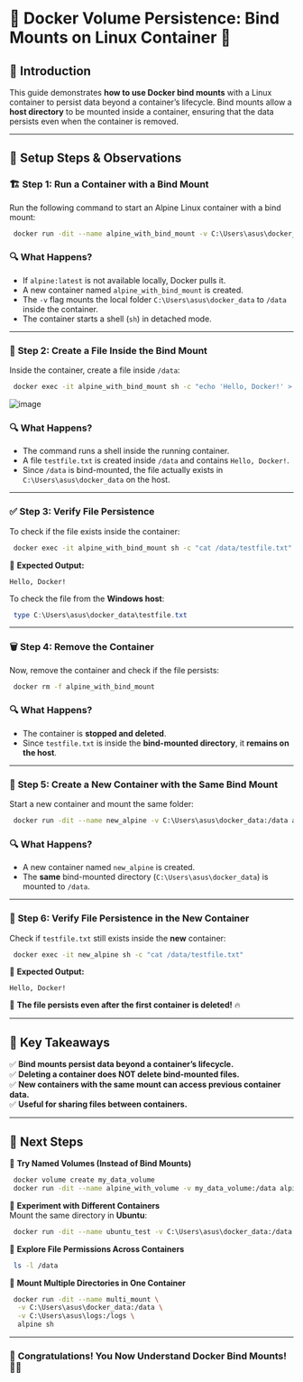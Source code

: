 # 🚀 Docker Volume Persistence: Bind Mounts on Linux Container 🐳

## 📌 Introduction  
This guide demonstrates **how to use Docker bind mounts** with a Linux container to persist data beyond a container’s lifecycle. Bind mounts allow a **host directory** to be mounted inside a container, ensuring that the data persists even when the container is removed.

---
## 🔧 **Setup Steps & Observations**  

### 🏗 **Step 1: Run a Container with a Bind Mount**
Run the following command to start an Alpine Linux container with a bind mount:
```sh
 docker run -dit --name alpine_with_bind_mount -v C:\Users\asus\docker_data:/data alpine:latest sh
```
### 🔍 **What Happens?**
- If `alpine:latest` is not available locally, Docker pulls it.
- A new container named `alpine_with_bind_mount` is created.
- The `-v` flag mounts the local folder `C:\Users\asus\docker_data` to `/data` inside the container.
- The container starts a shell (`sh`) in detached mode.

---
### 📄 **Step 2: Create a File Inside the Bind Mount**
Inside the container, create a file inside `/data`:
```sh
 docker exec -it alpine_with_bind_mount sh -c "echo 'Hello, Docker!' > /data/testfile.txt"
```
![image](https://github.com/user-attachments/assets/bbe88a31-28a8-46b0-afb5-c537aa6ac467)


### 🔍 **What Happens?**
- The command runs a shell inside the running container.
- A file `testfile.txt` is created inside `/data` and contains `Hello, Docker!`.
- Since `/data` is bind-mounted, the file actually exists in `C:\Users\asus\docker_data` on the host.

---
### ✅ **Step 3: Verify File Persistence**
To check if the file exists inside the container:
```sh
 docker exec -it alpine_with_bind_mount sh -c "cat /data/testfile.txt"
```
📌 **Expected Output:**
```
Hello, Docker!
```
To check the file from the **Windows host**:
```powershell
 type C:\Users\asus\docker_data\testfile.txt
```
---
### 🗑 **Step 4: Remove the Container**
Now, remove the container and check if the file persists:
```sh
 docker rm -f alpine_with_bind_mount
```
### 🔍 **What Happens?**
- The container is **stopped and deleted**.
- Since `testfile.txt` is inside the **bind-mounted directory**, it **remains on the host**.

---
### 🔄 **Step 5: Create a New Container with the Same Bind Mount**
Start a new container and mount the same folder:
```sh
 docker run -dit --name new_alpine -v C:\Users\asus\docker_data:/data alpine sh
```
### 🔍 **What Happens?**
- A new container named `new_alpine` is created.
- The **same** bind-mounted directory (`C:\Users\asus\docker_data`) is mounted to `/data`.

---
### 🔎 **Step 6: Verify File Persistence in the New Container**
Check if `testfile.txt` still exists inside the **new** container:
```sh
 docker exec -it new_alpine sh -c "cat /data/testfile.txt"
```
📌 **Expected Output:**
```
Hello, Docker!
```
🚀 **The file persists even after the first container is deleted!** 🔥

---
## 🎯 **Key Takeaways**
✅ **Bind mounts persist data beyond a container’s lifecycle.**  
✅ **Deleting a container does NOT delete bind-mounted files.**  
✅ **New containers with the same mount can access previous container data.**  
✅ **Useful for sharing files between containers.**  

---
## 🚀 **Next Steps**
🔹 **Try Named Volumes (Instead of Bind Mounts)**  
```sh
 docker volume create my_data_volume
 docker run -dit --name alpine_with_volume -v my_data_volume:/data alpine sh
```
🔹 **Experiment with Different Containers**  
Mount the same directory in **Ubuntu**:
```sh
 docker run -dit --name ubuntu_test -v C:\Users\asus\docker_data:/data ubuntu bash
```
🔹 **Explore File Permissions Across Containers**
```sh
 ls -l /data
```
🔹 **Mount Multiple Directories in One Container**
```sh
 docker run -dit --name multi_mount \
  -v C:\Users\asus\docker_data:/data \
  -v C:\Users\asus\logs:/logs \
  alpine sh
```

---
### 🎉 **Congratulations! You Now Understand Docker Bind Mounts!** 🚀🐳

